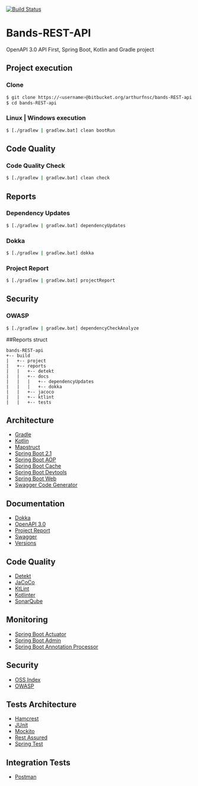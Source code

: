 [![Build Status](https://travis-ci.org/arthurfnsc/bands-REST-api.svg?branch=master)](https://travis-ci.org/arthurfnsc/bands-REST-api)

# Bands-REST-API

OpenAPI 3.0 API First, Spring Boot, Kotlin and Gradle project

## Project execution

### Clone
```sh
$ git clone https://<username>@bitbucket.org/arthurfnsc/bands-REST-api.git
$ cd bands-REST-api
```

### Linux | Windows execution
```sh
$ [./gradlew | gradlew.bat] clean bootRun
```

## Code Quality
### Code Quality Check
```sh
$ [./gradlew | gradlew.bat] clean check
```

## Reports
### Dependency Updates
```sh
$ [./gradlew | gradlew.bat] dependencyUpdates
```

### Dokka
```sh
$ [./gradlew | gradlew.bat] dokka
```

### Project Report
```sh
$ [./gradlew | gradlew.bat] projectReport
```

## Security
### OWASP
```sh
$ [./gradlew | gradlew.bat] dependencyCheckAnalyze
```

##Reports struct
```
bands-REST-api
+-- build
|   +-- project
|   +-- reports
|   |   +-- detekt
|   |   +-- docs
|   |   |   +-- dependencyUpdates
|   |   |   +-- dokka
|   |   +-- jacoco
|   |   +-- ktlint
|   |   +-- tests
```
## Architecture
* [Gradle](https://gradle.org/)
* [Kotlin](https://kotlinlang.org/)
* [Mapstruct](http://mapstruct.org/)
* [Spring Boot 2.1](https://projects.spring.io/spring-boot/)
* [Spring Boot AOP]()
* [Spring Boot Cache]()
* [Spring Boot Devtools](https://docs.spring.io/spring-boot/docs/current/reference/html/using-boot-devtools.html)
* [Spring Boot Web]()
* [Swagger Code Generator](https://github.com/int128/gradle-swagger-generator-plugin)

## Documentation
* [Dokka](https://github.com/Kotlin/dokka)
* [OpenAPI 3.0](https://github.com/OAI/OpenAPI-Specification)
* [Project Report](https://docs.gradle.org/current/userguide/project_report_plugin.html)
* [Swagger](https://swagger.io/)
* [Versions](https://github.com/ben-manes/gradle-versions-plugin)

## Code Quality
* [Detekt](https://github.com/arturbosch/detekt)
* [JaCoCo](https://www.eclemma.org/jacoco/)
* [KtLint](https://github.com/JLLeitschuh/ktlint-gradle)
* [Kotlinter](https://github.com/jeremymailen/kotlinter-gradle)
* [SonarQube](https://www.sonarqube.org/)

## Monitoring
* [Spring Boot Actuator](https://github.com/spring-projects/spring-boot/tree/master/spring-boot-project/spring-boot-actuator)
* [Spring Boot Admin](https://github.com/codecentric/spring-boot-admin)
* [Spring Boot Annotation Processor]()

## Security
* [OSS Index](https://github.com/OSSIndex/ossindex-gradle-plugin/)
* [OWASP](https://jeremylong.github.io/DependencyCheck/dependency-check-gradle/index.html)

## Tests Architecture
* [Hamcrest](http://hamcrest.org/)
* [JUnit](https://junit.org)
* [Mockito](http://site.mockito.org/)
* [Rest Assured](http://rest-assured.io/)
* [Spring Test]()

## Integration Tests

* [Postman](https://www.getpostman.com/)
